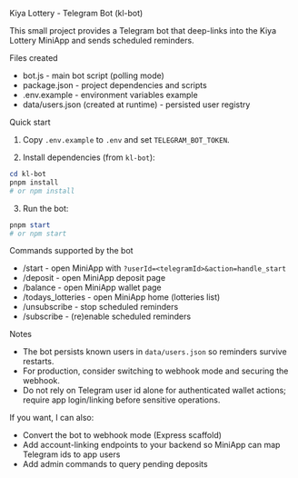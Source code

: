 Kiya Lottery - Telegram Bot (kl-bot)

This small project provides a Telegram bot that deep-links into the Kiya Lottery MiniApp and sends scheduled reminders.

Files created

- bot.js - main bot script (polling mode)
- package.json - project dependencies and scripts
- .env.example - environment variables example
- data/users.json (created at runtime) - persisted user registry

Quick start

1. Copy `.env.example` to `.env` and set `TELEGRAM_BOT_TOKEN`.

2. Install dependencies (from `kl-bot`):

```powershell
cd kl-bot
pnpm install
# or npm install
```

3. Run the bot:

```powershell
pnpm start
# or npm start
```

Commands supported by the bot

- /start - open MiniApp with `?userId=<telegramId>&action=handle_start`
- /deposit - open MiniApp deposit page
- /balance - open MiniApp wallet page
- /todays_lotteries - open MiniApp home (lotteries list)
- /unsubscribe - stop scheduled reminders
- /subscribe - (re)enable scheduled reminders

Notes

- The bot persists known users in `data/users.json` so reminders survive restarts.
- For production, consider switching to webhook mode and securing the webhook.
- Do not rely on Telegram user id alone for authenticated wallet actions; require app login/linking before sensitive operations.

If you want, I can also:

- Convert the bot to webhook mode (Express scaffold)
- Add account-linking endpoints to your backend so MiniApp can map Telegram ids to app users
- Add admin commands to query pending deposits

